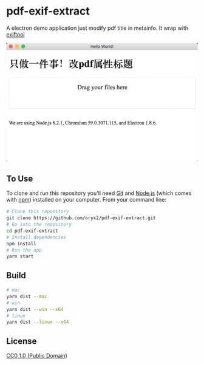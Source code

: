 # pdf-exif-extract

A electron demo application just modify pdf title in metainfo. It wrap with [exiftool](https://sno.phy.queensu.ca/~phil/exiftool/#links)

![screen](asset/screen.png)

## To Use

To clone and run this repository you'll need [Git](https://git-scm.com) and [Node.js](https://nodejs.org/en/download/) (which comes with [npm](http://npmjs.com)) installed on your computer. From your command line:

```bash
# Clone this repository
git clone https://github.com/oryx2/pdf-exif-extract.git
# Go into the repository
cd pdf-exif-extract
# Install dependencies
npm install
# Run the app
yarn start
```


## Build

```bash
# mac
yarn dist --mac
# win
yarn dist --win --x64
# linux
yarn dist --linux --x64
```
## License

[CC0 1.0 (Public Domain)](LICENSE.md)

